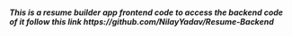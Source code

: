 <h5>This is a resume builder app frontend code to access the backend code of it follow this link 
https://github.com/NilayYadav/Resume-Backend </h5>

